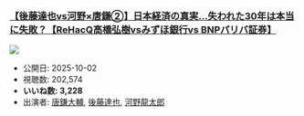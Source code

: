 ### [【後藤達也vs河野×唐鎌②】日本経済の真実…失われた30年は本当に失敗？【ReHacQ高橋弘樹vsみずほ銀行vs BNPパリバ証券】](https://www.youtube.com/watch?v=7FqLPuqIo4o)
[![](https://img.youtube.com/vi/7FqLPuqIo4o/sddefault.jpg)](https://www.youtube.com/watch?v=7FqLPuqIo4o)
-   公開日: 2025-10-02
-   視聴数: 202,574
-   **いいね数: 3,228**
-   出演者: [唐鎌大輔](/rehacq_fan/people/唐鎌大輔 "wikilink"), [後藤達也](/rehacq_fan/people/後藤達也 "wikilink"), [河野龍太郎](/rehacq_fan/people/河野龍太郎 "wikilink")

